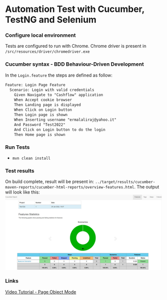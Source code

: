 # Automation Test with Cucumber, TestNG and Selenium

### Configure local environment
Tests are configured to run with Chrome. Chrome driver is present in `/src/resources/driver/chromedriver.exe`

### Cucumber syntax - BDD Behaviour-Driven Development
In the `Login.feature` the steps are defined as follow:
```
Feature: Login Page Feature
  Scenario: Login with valid credentials
    Given Navigate to "Cashflow" application
    When Accept cookie browser
    Then Landing page is displayed
    When Click on Login button
    Then Login page is shown
    When Inserting username "ermalaliraj@yahoo.it"
    And Password "Test2022"
    And Click on Login button to do the login
    Then Home page is shown

```
    
### Run Tests
- `mvn clean install`

### Test results
On build complete, result will be present in: `../target/results/cucumber-maven-reports/cucumber-html-reports/overview-features.html`.
The output will look like this:  ![Cucumber Result](resources/img/cucumber_result.JPG)


### Links
[Video Tutorial - Page Object Mode](https://www.youtube.com/watch?v=LxJzeiTQGoE)
